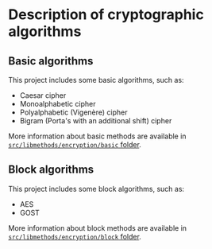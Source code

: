 # Description of cryptographic algorithms

## Basic algorithms

This project includes some basic algorithms, such as:

- Caesar cipher
- Monoalphabetic cipher
- Polyalphabetic (Vigenère) cipher
- Bigram (Porta's with an additional shift) cipher

More information about basic methods are available in [`src/libmethods/encryption/basic` folder](https://github.com/denisstasyev/Information_Security_JS/tree/master/src/libmethods/encryption/basic).

## Block algorithms

This project includes some block algorithms, such as:

- AES
- GOST

More information about block methods are available in [`src/libmethods/encryption/block` folder](https://github.com/denisstasyev/Information_Security_JS/tree/master/src/libmethods/encryption/block).
